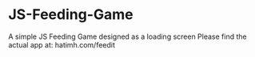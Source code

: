 # JS-Feeding-Game
A simple JS Feeding Game designed as a loading screen
Please find the actual app at:
hatimh.com/feedit

